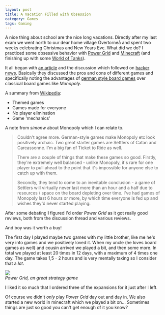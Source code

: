 ```yaml
---
layout: post
title: A Vacation Filled with Obsession
category: Games
tags: Gaming
---
```



A nice thing about school are the nice long vacations. Directly after my last exam we went north to our dear home village Övertorneå and spent two weeks celebrating Christmas and New Years Eve. What did we do? I practiced some obsessive behavior with [Power Grid][] and [Minecraft][] (and finishing up with some [World of Tanks][]).

It all began with [an article][board games] and the discussion which followed on [hacker news][]. Basically they discussed the pros and cons of different games and specifically noting the advantages of [german style board games][german] over classical board games like *Monopoly*.

A summary from [Wikipedia][german]:

* Themed games
* Games made for everyone
* No player elimination
* Game 'mechanics'

[Power Grid]: http://boardgamegeek.com/boardgame/2651/power-grid
[Minecraft]: http://minecraft.net/
[World of Tanks]: http://worldoftanks.com/
[hacker news]: https://news.ycombinator.com/
[board games]: http://timharford.com/2010/07/why-we-still-love-board-games/
[german]: http://en.wikipedia.org/wiki/German-style_board_game


A note from *simonw* about Monopoly which I can relate to.

> Couldn't agree more. German-style games make Monopoly etc look positively archaic. Two great starter games are Settlers of Catan and Carcassonne. I'm a big fan of Ticket to Ride as well.
>
> There are a couple of things that make these games so good. Firstly, they're extremely well balanced - unlike Monopoly, it's rare for one player to pull ahead to the point that it's impossible for anyone else to catch up with them.
>
> Secondly, they tend to come to an inevitable conclusion - a game of Settlers will virtually never last more than an hour and a half due to resources / space on the board depleting over time. I've had games of Monopoly last 6 hours or more, by which time everyone is fed up and wishes they'd never started playing.

After some debating I figured I'd order *Power Grid* as it got really good reviews, both from the discussion thread and various reviews.

And boy was it worth a buy!

The first day I played maybe two games with my little brother, like me he's very into games and we positively loved it. When my uncle (he loves board games as well) and cousin arrived we played a bit, and then some more. In total we played at least 20 times in 12 days, with a maximum of 4 times one day. The game takes 1,5 - 2 hours and is very mentally taxing so I consider that a *lot*.

![](http://cf.geekdo-images.com/images/pic1375788_md.jpg)  
*Power Grid, an great strategy game*

I liked it so much that I ordered three of the expansions for it just after I left.

Of course we didn't *only* play *Power Grid* day out and day in. We also started a new world in minecraft which we played a bit on... Sometimes things are just so good you can't get enough of it you know?
